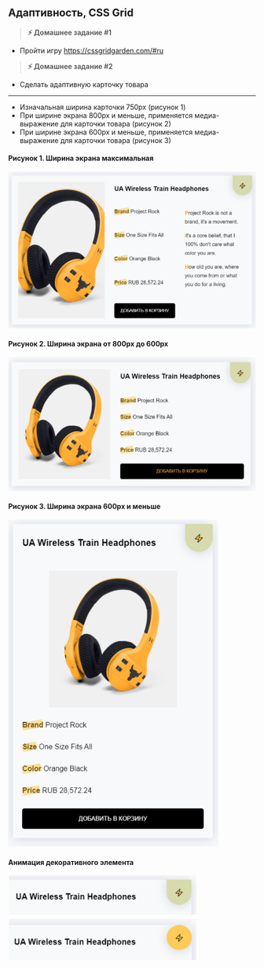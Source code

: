 
##  Адаптивность, CSS Grid

> **⚡️ Домашнее задание #1**
- Пройти игру https://cssgridgarden.com/#ru

> **⚡️ Домашнее задание #2**
- Сделать адаптивную карточку товара

---

- Изначальная ширина карточки 750px (рисунок 1)
- При ширине экрана 800px и меньше, применяется медиа-выражение для карточки товара (рисунок 2)
- При ширине экрана 600px и меньше, применяется медиа-выражение для карточки товара (рисунок 3)

#### Рисунок 1. Ширина экрана максимальная
<img src="./img/img1.png" />

#### Рисунок 2. Ширина экрана от 800px до 600px
<img src="./img/img2.png" />

#### Рисунок 3. Ширина экрана 600px и меньше
<img src="./img/img3.png" />

#### Анимация декоративного элемента
<img src="./img/img4.png" />
